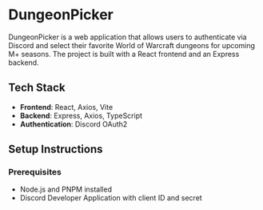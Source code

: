 # DungeonPicker

DungeonPicker is a web application that allows users to authenticate via Discord and select their favorite World of Warcraft dungeons for upcoming M+ seasons. The project is built with a React frontend and an Express backend.

## Tech Stack

- **Frontend**: React, Axios, Vite
- **Backend**: Express, Axios, TypeScript
- **Authentication**: Discord OAuth2

## Setup Instructions

### Prerequisites

- Node.js and PNPM installed
- Discord Developer Application with client ID and secret
